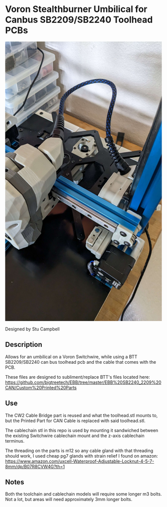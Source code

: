 # Voron Stealthburner Umbilical for Canbus SB2209/SB2240 Toolhead PCBs

![](./Images/Umbilical_Installed.jpg)

Designed by Stu Campbell

## Description
Allows for an umbilical on a Voron Switchwire, while using a BTT SB2209/SB2240 can bus toolhead pcb and the cable that comes with the PCB.

These files are designed to subliment/replace BTT's files located here:
https://github.com/bigtreetech/EBB/tree/master/EBB%20SB2240_2209%20CAN/Custom%20Printed%20Parts

## Use
The CW2 Cable Bridge part is reused and what the toolhead.stl mounts to, but the Printed Part for CAN Cable is replaced with said toolhead.stl.

The cablechain stl in this repo is used by mounting it sandwiched between the existing Switchwire cablechain mount and the z-axis cablechain terminus.

The threading on the parts is m12 so any cable gland with that threading should work, I used cheap pg7 glands with strain relief I found on amazon:
https://www.amazon.com/uxcell-Waterproof-Adjustable-Locknut-4-5-7-8mm/dp/B07R8CVW4G?th=1

## Notes
Both the toolchain and cablechain models will require some longer m3 bolts.  Not a lot, but areas will need approximately 3mm longer bolts.
